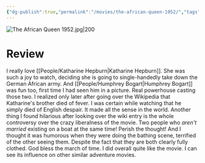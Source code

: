 ```yaml
---
{"dg-publish":true,"permalink":"/movies/the-african-queen-1952/","tags":["movies"],"created":"2024-02-16","updated":"2025-03-13"}
---
```



![The African Queen 1952.jpg|200](/img/user/Attachments/The%20African%20Queen%201952.jpg)

# Review

I really love [[People/Katharine Hepburn\|Katharine Hepburn]]. She was such a joy to watch, deciding she is going to single-handedly take down the German African army. And [[People/Humphrey Bogart\|Humphrey Bogart]] was fun too, first time I had seen him in a picture. Real powerhouse casting those two. I realized only later after going over the Wikipedia that Katharine's brother died of fever. I was certain while watching that he simply died of English despair. It made all the sense in the world. Another thing I found hilarious after looking over the wiki entry is the whole controversy over the crazy liberalness of the movie. Two people who *aren't married* existing on a boat at the same time! Perish the thought! And I thought it was humorous when they were doing the bathing scene, terrified of the other seeing them. Despite the fact that they are both clearly fully clothed. God bless the march of time. I did overall quite like the movie. I can see its influence on other similar adventure movies.
